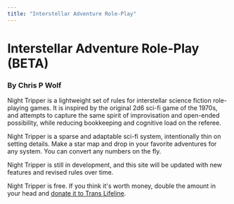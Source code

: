 ```yaml
---
title: "Interstellar Adventure Role-Play"
---
```


# Interstellar Adventure Role-Play (BETA)
### By Chris P Wolf

Night Tripper is a lightweight set of rules for interstellar science fiction role-playing games. It is inspired by the original 2d6 sci-fi game of the 1970s, and attempts to capture the same spirit of improvisation and open-ended possibility, while reducing bookkeeping and cognitive load on the referee.

Night Tripper is a sparse and adaptable sci-fi system, intentionally thin on setting details. Make a star map and drop in your favorite adventures for any system. You can convert any numbers on the fly.

Night Tripper is still in development, and this site will be updated with new features and revised rules over time.

Night Tripper is free. If you think it's worth money, double the amount in your head and [donate it to Trans Lifeline](https://translifeline.org/donate/).